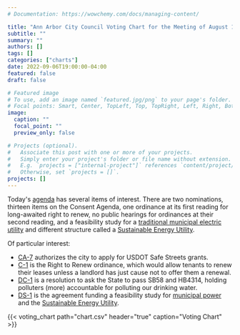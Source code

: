 ```yaml
---
# Documentation: https://wowchemy.com/docs/managing-content/

title: "Ann Arbor City Council Voting Chart for the Meeting of August 15, 2022"
subtitle: ""
summary: ""
authors: []
tags: []
categories: ["charts"]
date: 2022-09-06T19:00:00-04:00
featured: false
draft: false

# Featured image
# To use, add an image named `featured.jpg/png` to your page's folder.
# Focal points: Smart, Center, TopLeft, Top, TopRight, Left, Right, BottomLeft, Bottom, BottomRight.
image:
  caption: ""
  focal_point: ""
  preview_only: false

# Projects (optional).
#   Associate this post with one or more of your projects.
#   Simply enter your project's folder or file name without extension.
#   E.g. `projects = ["internal-project"]` references `content/project/deep-learning/index.md`.
#   Otherwise, set `projects = []`.
projects: []
---
```


Today's [agenda](https://a2gov.legistar.com/MeetingDetail.aspx?ID=914279&GUID=D49A2429-F5B7-484F-ABEB-7926E11E0A6C&Options=&Search=) has several items of interest. There are two nominations, thirteen items on the Consent Agenda, one ordinance at its first reading for long-awaited right to renew, no public hearings for ordinances at their second reading, and a feasibility study for a [traditional municipal electric utility](https://annarborpublicpower.org/) and different structure called a [Sustainable Energy Utility](https://www.a2gov.org/departments/sustainability/Sustainability-Me/Pages/Ann-Arbor's-Sustainable-Energy-Utility-(SEU).aspx).

Of particular interest:

* [CA-7](https://a2gov.legistar.com/LegislationDetail.aspx?ID=5764879&GUID=1E657DA0-B160-48BD-A30D-916151524B4A&Options=&Search=) authorizes the city to apply for USDOT Safe Streets grants.
* [C-1](https://a2gov.legistar.com/LegislationDetail.aspx?ID=5780260&GUID=3AD4E464-CB82-43BD-B2B4-09AFC37FA7CE&Options=&Search=) is the Right to Renew ordinance, which would allow tenants to renew their leases unless a landlord has just cause not to offer them a renewal.
* [DC-1](https://a2gov.legistar.com/LegislationDetail.aspx?ID=5781734&GUID=FEECA462-C49C-4550-AA6A-1FCF1ECEA87B&Options=&Search=) is a resolution to ask the State to pass SB58 and HB4314, holding polluters (more) accountable for polluting our drinking water.
* [DS-1](https://a2gov.legistar.com/LegislationDetail.aspx?ID=5778314&GUID=DB270D29-357E-4BCE-8A95-7B9AE379A647&Options=&Search=) is the agreement funding a feasibility study for [municipal power](https://annarborpublicpower.org/) and the [Sustainable Energy Utility](https://www.a2gov.org/departments/sustainability/Sustainability-Me/Pages/Ann-Arbor's-Sustainable-Energy-Utility-(SEU).aspx).

{{< voting_chart path="chart.csv" header="true" caption="Voting Chart" >}}
